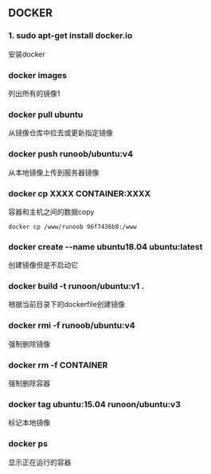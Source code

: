 ## DOCKER

### 1. sudo apt-get install docker.io

安装docker

### docker images

列出所有的镜像1

### docker pull ubuntu

从镜像仓库中拉去或更新指定镜像

### docker push runoob/ubuntu:v4

从本地镜像上传到服务器镜像

### docker cp XXXX CONTAINER:XXXX

容器和主机之间的数据copy

```shell
docker cp /www/runoob 96f7436b8:/www
```

### docker create --name ubuntu18.04 ubuntu:latest

创建镜像但是不启动它

### docker build -t runoon/ubuntu:v1 .

根据当前目录下的dockerfile创建镜像

### docker rmi -f runoob/ubuntu:v4

强制删除镜像

### docker rm -f CONTAINER

强制删除容器

### docker tag ubuntu:15.04 runoon/ubuntu:v3

标记本地镜像

### docker ps

显示正在运行的容器
